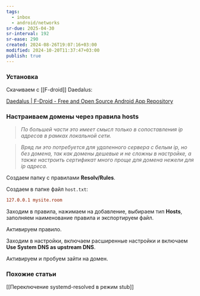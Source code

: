 ```yaml
---
tags:
  - inbox
  - android/networks
sr-due: 2025-04-30
sr-interval: 192
sr-ease: 290
created: 2024-08-26T19:07:16+03:00
modified: 2024-10-20T11:37:47+03:00
publish: true
---
```

### Установка

Скачиваем с [[F-droid]] Daedalus:

[Daedalus | F-Droid - Free and Open Source Android App Repository](https://f-droid.org/packages/org.itxtech.daedalus/)

### Настраиваем домены через правила hosts

>*По большей части это имеет смысл только в сопоставления ip адресов в рамках локальной сети.*

>*Вряд ли это потребуется для удаленного сервера с белым ip, но без домена, так как домены дешевые и не сложны в настройке, а также настроить сертификат много проще для домена нежели для ip адреса.*

Создаем папку с правилами **Resolv/Rules**.

Создаем в папке файл `host.txt`:

```ini title:host.txt
127.0.0.1 mysite.room
```

Заходим в правила, нажимаем на добавление, выбираем тип **Hosts**, заполняем наименование правила и экспортируем файл.

Активируем правило.

Заходим в настройки, включаем расширенные настройки и включаем **Use System DNS as upstream DNS**.

Активируем и пробуем зайти на домен.

### Похожие статьи

[[Переключение systemd-resolved в режим stub]]